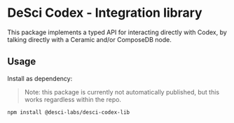 # DeSci Codex - Integration library
This package implements a typed API for interacting directly with Codex, by
talking directly with a Ceramic and/or ComposeDB node.

## Usage
Install as dependency:

> Note: this package is currently not automatically published, but this works
  regardless within the repo.

```bash
npm install @desci-labs/desci-codex-lib
```
